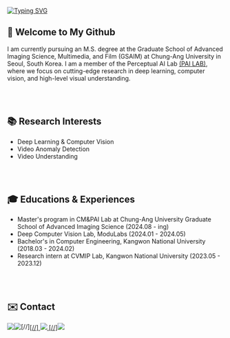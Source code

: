 
[![Typing SVG](https://readme-typing-svg.demolab.com?font=Alkatra&weight=500&size=45&duration=7000&pause=3&color=2388d1&center=false&vCenter=false&repeat=true&width=1000&height=100&lines=Hello+World🌏+I'm+JuHyun😁)](https://git.io/typing-svg)

## 👋 Welcome to My Github
I am currently pursuing an M.S. degree at the Graduate School of Advanced Imaging Science, Multimedia, and Film (GSAIM) at Chung-Ang University in Seoul, South Korea. I am a member of the Perceptual AI Lab [(PAI LAB)](https://pailab.cau.ac.kr), where we focus on cutting-edge research in deep learning, computer vision, and high-level visual understanding. 

<br>
<br>

## 📚 Research Interests
- Deep Learning & Computer Vision
- Video Anomaly Detection
- Video Understanding

  
<br>
<br>


## 🎓 Educations & Experiences
- Master's program in CM&PAI Lab at Chung-Ang University Graduate School of Advanced Imaging Science (2024.08 - ing)
- Deep Computer Vision Lab, ModuLabs (2024.01 - 2024.05)
- Bachelor's in Computer Engineering, Kangwon National University (2018.03 - 2024.02)
- Research intern at CVMIP Lab, Kangwon National University (2023.05 - 2023.12)


<br>
<br>

## ✉️ Contact 
<div style="display:flex; flex-direction:row;">
    <a href="mailto:ksoark0108@gmail.com">
        <img src="https://img.shields.io/badge/Gmail-EA4335?style=flat-square&logo=Gmail&logoColor=white"> 
    </a>
    <a href="mailto:ksoark0108@naver.com">
        <img src="https://img.shields.io/badge/Naver-037C5A?style=flat-square&logo=Naver&logoColor=white"> 
    </a>
    [//] <a href="https://bigjoo.tistory.com/">
    [//]    <img src="https://img.shields.io/badge/Tistory-FF5A4A?style=flat-square&logo=Tistory&logoColor=white">
    [//] </a>
    <a href="https://www.instagram.com/_bigjoo">
        <img src="https://img.shields.io/badge/Instagram-E4405F?style=flat-square&logo=Instagram&logoColor=white"> 
    </a>

</div>
 

